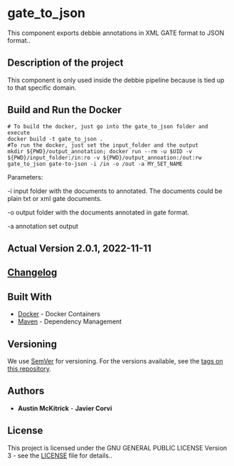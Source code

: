 # gate_to_json

This component exports debbie annotations in XML GATE format to JSON format..

## Description  of the project

This component is only used inside the debbie pipeline because is tied up to that specific domain.

## Build and Run the Docker 

	# To build the docker, just go into the gate_to_json folder and execute
	docker build -t gate_to_json .
	#To run the docker, just set the input_folder and the output
	mkdir ${PWD}/output_annotation; docker run --rm -u $UID -v ${PWD}/input_folder:/in:ro -v ${PWD}/output_annoation:/out:rw gate_to_json gate-to-json -i /in -o /out -a MY_SET_NAME	
Parameters:
<p>
-i input folder with the documents to annotated. The documents could be plain txt or xml gate documents.
</p>
<p>
-o output folder with the documents annotated in gate format.
</p>
<p>
-a annotation set output
</p>

## Actual Version 2.0.1, 2022-11-11
## [Changelog](https://github.com/ProjectDebbie/gate_to_json/blob/master/CHANGELOG)

## Built With

* [Docker](https://www.docker.com/) - Docker Containers
* [Maven](https://maven.apache.org/) - Dependency Management

## Versioning

We use [SemVer](http://semver.org/) for versioning. For the versions available, see the [tags on this repository](https://github.com/ProjectDebbie/gate_to_json/edit/master/nlp-standard-preprocessing/tags). 

## Authors

* **Austin McKitrick** - **Javier Corvi** 


## License

This project is licensed under the GNU GENERAL PUBLIC LICENSE Version 3 - see the [LICENSE](LICENSE) file for details..
	
		
